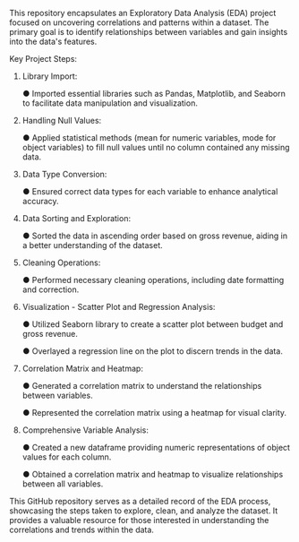 This repository encapsulates an Exploratory Data Analysis (EDA) project focused on uncovering correlations and patterns within a dataset. The primary goal is to identify relationships between variables and gain insights into the data's features.

Key Project Steps:

1. Library Import:

    ● Imported essential libraries such as Pandas, Matplotlib, and Seaborn to facilitate data manipulation and visualization.

2. Handling Null Values:

    ● Applied statistical methods (mean for numeric variables, mode for object variables) to fill null values until no column  contained any missing data.

3. Data Type Conversion:

    ● Ensured correct data types for each variable to enhance analytical accuracy.

4. Data Sorting and Exploration:

    ● Sorted the data in ascending order based on gross revenue, aiding in a better understanding of the dataset.

5. Cleaning Operations:

    ● Performed necessary cleaning operations, including date formatting and correction.

6. Visualization - Scatter Plot and Regression Analysis:

    ● Utilized Seaborn library to create a scatter plot between budget and gross revenue.

    ● Overlayed a regression line on the plot to discern trends in the data.

7. Correlation Matrix and Heatmap:

    ● Generated a correlation matrix to understand the relationships between variables.

    ● Represented the correlation matrix using a heatmap for visual clarity.

8. Comprehensive Variable Analysis:

    ● Created a new dataframe providing numeric representations of object values for each column.

    ● Obtained a correlation matrix and heatmap to visualize relationships between all variables.

This GitHub repository serves as a detailed record of the EDA process, showcasing the steps taken to explore, clean, and analyze the dataset. It provides a valuable resource for those interested in understanding the correlations and trends within the data.
